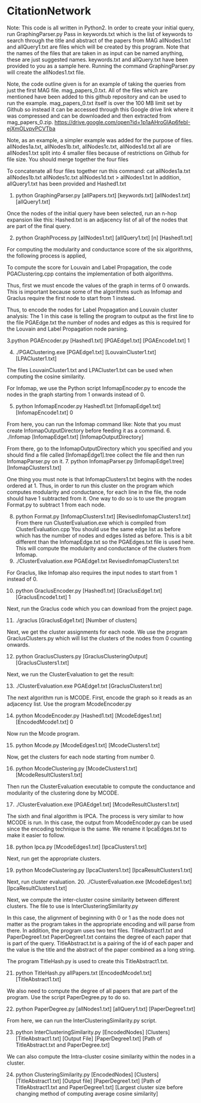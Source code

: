 # CitationNetwork
Note: This code is all written in Python2.
In order to create your initial query, run GraphingParser.py
Pass in keywords.txt which is the list of keywords to search through the title and abstract of the papers from MAG
allNodes1.txt and allQuery1.txt are files which will be created by this program.
Note that the names of the files that are taken in as input can be named anything, these are just suggested names.
keywords.txt and allQuery.txt have been provided to you as a sample here. Running the command GraphingParser.py will create the allNodes1.txt file.

Note, the code outline given is for an example of taking the queries from just the first MAG file. mag_papers_0.txt. All of the files which are mentioned have been added to this github repository and can be used to run the example. mag_papers_0.txt itself is over the 100 MB limit set by Github so instead it can be accessed through this Google drive link where it was compressed and can be downloaded and then extracted from mag_papers_0.zip.
https://drive.google.com/open?id=1p1aAHroGlAp6febI-ejXmOLvpvPCVTba

Note, as an example, a simpler example was added for the purpose of files. allNodes1a.txt, allNodes1b.txt, allNodes1c.txt, allNodes1d.txt all are allNodes1.txt split into 4 smaller files because of restrictions on Github for file size. You should merge together the four files 

To concatenate all four files together run this command:
cat allNodes1a.txt allNodes1b.txt allNodes1c.txt allNodes1d.txt > allNodes1.txt
In addition, allQuery1.txt has been provided and Hashed1.txt
1. python GraphingParser.py [allPapers.txt] [keywords.txt] [allNodes1.txt] [allQuery1.txt]

Once the nodes of the initial query have been selected, run an n-hop expansion like this:
Hashed.txt is an adjacency list of all of the nodes that are part of the final query.


2. python GraphProcess.py [allNodes1.txt] [allQuery1.txt] [n] [Hashed1.txt]

For computing the modularity and conductance score of the six algorithms, the following process is applied,

To compute the score for Louvain and Label Propagation, the code PGAClustering.cpp contains the implementation of
both algorithms.

Thus, first we must encode the values of the graph in terms of 0 onwards. This is important because some of the algorithms
such as Infomap and Graclus require the first node to start from 1 instead.

Thus, to encode the nodes for Label Propagation and Louvain cluster analysis:
The 1 in this case is telling the program to output as the first line to the file PGAEdge.txt the number of nodes and edges
as this is required for the Louvain and Label Propagation node parsing.

3.python PGAEncoder.py [Hashed1.txt] [PGAEdge1.txt] [PGAEncode1.txt] 1

4. ./PGAClustering.exe [PGAEdge1.txt] [LouvainCluster1.txt] [LPACluster1.txt]

The files LouvainCluster1.txt and LPACluster1.txt can be used when computing the cosine similarity.


For Infomap, we use the Python script InfomapEncoder.py to encode the nodes in the graph starting from 1 onwards instead of 0.

5. python InfomapEncoder.py Hashed1.txt [InfomapEdge1.txt] [InfomapEncode1.txt] 0

From here, you can run the Infomap command like:
Note that you must create InfomapOutputDirectory before feeding it as a command.
6. ./Infomap [InfomapEdge1.txt] [InfomapOutputDirectory]

From there, go to the InfomapOutputDirectory which you specified and you should find a file called [InfomapEdge1].tree
collect the file and then run InfomapParser.py on it.
7. python InfomapParser.py [InfomapEdge1.tree] [InfomapClusters1.txt]

One thing you must note is that InfomapClusters1.txt begins with the nodes ordered at 1. Thus, in order to run this cluster
on the program which computes modularity and conductance, for each line in the file, the node should have 1 subtracted from it.
One way to do so is to use the program Format.py to subtract 1 from each node.

8. python Format.py [InfomapClusters1.txt] [RevisedInfomapClusters1.txt]
From there run ClusterEvaluation.exe which is compiled from ClusterEvaluation.cpp
You should use the same edge list as before which has the number of nodes and edges listed as before. This is a bit different
than the InfomapEdge.txt so the PGAEdges.txt file is used here. This will compute the modularity and conductance of the clusters
from Infomap.
9. ./ClusterEvaluation.exe PGAEdge1.txt RevisedInfomapClusters1.txt

For Graclus, like Infomap also requires the input nodes to start from 1 instead of 0.

10. python GraclusEncoder.py [Hashed1.txt] [GraclusEdge1.txt] [GraclusEncode1.txt] 1

Next, run the Graclus code which you can download from the project page.

11. ./graclus [GraclusEdge1.txt] [Number of clusters]

Next, we get the cluster assignments for each node. We use the program GraclusClusters.py which will
list the clusters of the nodes from 0 counting onwards.

12. python GraclusClusters.py [GraclusClusteringOutput] [GraclusClusters1.txt]

Next, we run the ClusterEvaluation to get the result:

13. ./ClusterEvaluation.exe PGAEdge1.txt [GraclusClusters1.txt]

The next algorithm run is MCODE. First, encode the graph so it reads as an adjacency list.
Use the program McodeEncoder.py

14. python McodeEncoder.py [Hashed1.txt] [McodeEdges1.txt] [EncodedMcode1.txt] 0

Now run the Mcode program.

15. python Mcode.py [McodeEdges1.txt] [McodeClusters1.txt]

Now, get the clusters for each node starting from number 0.

16. python McodeClustering.py [McodeClusters1.txt] [McodeResultClusters1.txt]

Then run the ClusterEvaluation executable to compute the conductance and modularity of the clustering done by MCODE.

17. ./ClusterEvaluation.exe [PGAEdge1.txt] [McodeResultClusters1.txt]

The sixth and final algorithm is IPCA. The process is very similar to how MCODE is run.
In this case, the output from McodeEncoder.py can be used since the encoding technique is the same.
We rename it IpcaEdges.txt to make it easier to follow.

18. python Ipca.py [McodeEdges1.txt] [IpcaClusters1.txt]

Next, run get the appropriate clusters.

19. python McodeClustering.py [IpcaClusters1.txt] [IpcaResultClusters1.txt]

Next, run cluster evaluation.
20. ./ClusterEvaluation.exe [McodeEdges1.txt] [IpcaResultClusters1.txt]

Next, we compute the inter-cluster cosine similarity between different clusters.
The file to use is InterClusteringSimilarity.py

In this case, the alignment of beginning with 0 or 1 as the node does not matter as the program takes in the appropriate encoding
and will parse from there.
In addition, the program uses two text files. TitleAbstract1.txt and PaperDegree1.txt
PaperDegree1.txt contains the degree of each paper that is part of the query.
TitleAbstract.txt is a pairing of the id of each paper and the value is the title and the abstract of the paper combined as a long string.

The program TitleHash.py is used to create this TitleAbstract1.txt.

21. python TitleHash.py allPapers.txt [EncodedMcode1.txt] [TitleAbstract1.txt]

We also need to compute the degree of all papers that are part of the program. Use the script PaperDegree.py to do so.

22. python PaperDegree.py [allNodes1.txt] [allQuery1.txt] [PaperDegree1.txt]

From here, we can run the InterClusteringSimilarity.py script.


23. python InterClusteringSimilarity.py [EncodedNodes] [Clusters] [TitleAbstract1.txt] [Output File] [PaperDegree1.txt] [Path of TitleAbstract.txt and PaperDegree.txt]

We can also compute the Intra-cluster cosine similarity within the nodes in a cluster.


24. python ClusteringSimilarity.py [EncodedNodes] [Clusters] [TitleAbstract1.txt] [Output file] [PaperDegree1.txt] [Path of TitleAbstract1.txt and PaperDegree1.txt] [Largest cluster size before changing method of computing average cosine similarity]


